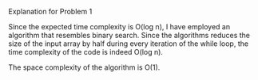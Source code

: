 Explanation for Problem 1

Since the expected time complexity is O(log n), I have employed an algorithm
that resembles binary search. Since the algorithms reduces the size of the input array
by half during every iteration of the while loop, the time complexity of the code
is indeed O(log n).

The space complexity of the algorithm is O(1).
